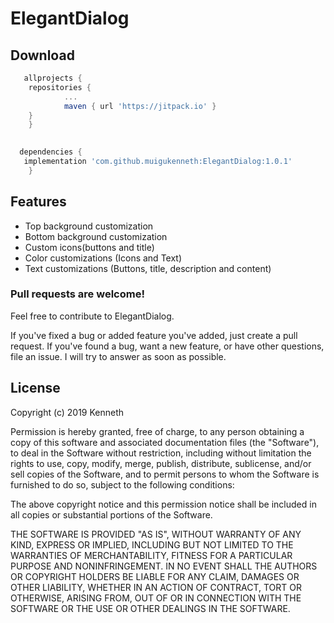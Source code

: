# ElegantDialog



## Download
```gradle
   allprojects {
	repositories {
			...
			maven { url 'https://jitpack.io' }
    }
	}
     

  dependencies {
   implementation 'com.github.muigukenneth:ElegantDialog:1.0.1'
	}
 ``` 
## Features
 * Top background customization
 * Bottom background customization
 * Custom icons(buttons and title)
 * Color customizations (Icons and Text)
 * Text customizations (Buttons, title, description and content)


### Pull requests are welcome!

Feel free to contribute to ElegantDialog.

If you've fixed a bug or added feature you've added, just create a pull request. If you've found a bug, want a new feature, or have other questions, file an issue. I will try to answer as soon as possible.


## License
Copyright (c) 2019 Kenneth

Permission is hereby granted, free of charge, to any person obtaining a copy
of this software and associated documentation files (the "Software"), to deal
in the Software without restriction, including without limitation the rights
to use, copy, modify, merge, publish, distribute, sublicense, and/or sell
copies of the Software, and to permit persons to whom the Software is
furnished to do so, subject to the following conditions:

The above copyright notice and this permission notice shall be included in all
copies or substantial portions of the Software.

THE SOFTWARE IS PROVIDED "AS IS", WITHOUT WARRANTY OF ANY KIND, EXPRESS OR
IMPLIED, INCLUDING BUT NOT LIMITED TO THE WARRANTIES OF MERCHANTABILITY,
FITNESS FOR A PARTICULAR PURPOSE AND NONINFRINGEMENT. IN NO EVENT SHALL THE
AUTHORS OR COPYRIGHT HOLDERS BE LIABLE FOR ANY CLAIM, DAMAGES OR OTHER
LIABILITY, WHETHER IN AN ACTION OF CONTRACT, TORT OR OTHERWISE, ARISING FROM,
OUT OF OR IN CONNECTION WITH THE SOFTWARE OR THE USE OR OTHER DEALINGS IN THE
SOFTWARE.
